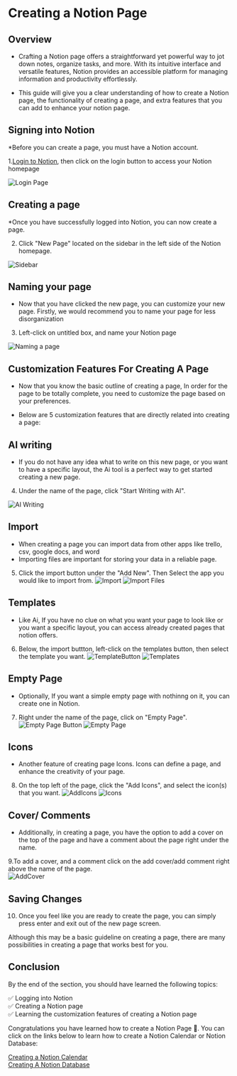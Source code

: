 # Creating a Notion Page

## Overview

* Crafting a Notion page offers a straightforward yet powerful way to jot down notes, organize tasks, and more. With its intuitive interface and versatile features, Notion provides an accessible platform for managing information and productivity effortlessly.

* This guide will give you a clear understanding of how to create a Notion page, the functionality of creating a page, and extra features that you can add to enhance your notion page. 


## Signing into Notion

*Before you can create a page, you must have a Notion account. 


1.[Login to Notion](https://www.notion.so/login), then click on the login button to access your
Notion homepage

![Login Page](assets/Login.png)

## Creating a page

*Once you have successfully logged into Notion, you can now create a page.

2. Click "New Page" located on the sidebar in the left side of the Notion homepage.

![Sidebar](assets/SideBar.png)




## Naming your page
* Now that you have clicked the new page, you can customize your new page. Firstly, we would recommend you
  to name your page for less disorganization

3. Left-click on untitled box, and name your Notion page

![Naming a page](assets/CreateAPage.png)


## Customization Features For Creating A Page
* Now that you know the basic outline of creating a page, In order for the page to be totally complete, you need to customize the page based on your preferences.

* Below are 5 customization features that are directly related into creating a page:

  
## AI writing
* If you do not have any idea what to write on this new page, or you want to have a specific layout, the Ai tool is a perfect way to get started creating a new page. 

4. Under the name of the page, click "Start Writing with AI".

![AI Writing](assets/CreateAPage.png)



## Import
* When creating a page you can import data from other apps like trello, csv, google docs, and word
* Importing files are important for storing your data in a reliable page.

5. Click the import button under the "Add New". Then Select the app you would like to import from.
![Import](assets/CreateAPage.png)
![Import Files](assets/importFiles.png)


## Templates
* Like Ai, If you have no clue on what you want your page to look like or you want a specific layout, you can access already created pages that notion offers.

6. Below, the import buttton, left-click on the templates button, then select the template you want.
![TemplateButton](assets/CreateAPage.png)
![Templates](assets/Templates.png)

## Empty Page
* Optionally, If you want a simple empty page with nothinng on it, you can create one in Notion.
7. Right under the name of the page, click on "Empty Page".
![Empty Page Button](assets/CreateAPage.png)
![Empty Page](assets/EmptyPage.png)

## Icons
* Another feature of creating page Icons. Icons can define a page, and enhance the creativity of your page.

8. On the top left of the page, click the "Add Icons", and select the icon(s) that you want.
![AddIcons](assets/CreateAPage.png)
![Icons](assets/Icons.png)




## Cover/ Comments 
* Additionally, in creating a page, you have the option to add a cover on the top of the page and have a comment about the page right under the name.

9.To add a cover, and a comment click on the add cover/add comment right above the name of the page.  
![AddCover](assets/CreateAPage.png)

  

## Saving Changes
10. Once you feel like you are ready to create the page, you can simply press enter and exit out of the new page screen. 

Although this may be a basic guideline on creating a page, there are many possibilities in creating a page that works best for you. 

## Conclusion

By the end of the section, you should have learned the following topics:

✅ Logging into Notion  
✅ Creating a Notion page  
✅ Learning the customization features of creating a Notion page  

Congratulations you have learned how to create a Notion Page 🥳. You can click on the links below to learn how to create a Notion Calendar or Notion Database:

[Creating a Notion Calendar](Annabelle-createACalendar.md)  
[Creating A Notion Database](Evann-createADatabase.md)
